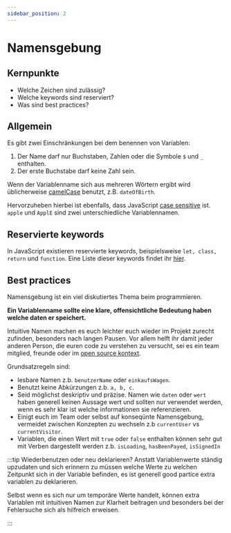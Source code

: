 ```yaml
---
sidebar_position: 2
---
```


# Namensgebung

## Kernpunkte

- Welche Zeichen sind zulässig?
- Welche keywords sind reserviert?
- Was sind best practices?

## Allgemein

Es gibt zwei Einschränkungen bei dem benennen von Variablen:

1. Der Name darf nur Buchstaben, Zahlen oder die Symbole `$` und `_` enthalten.
2. Der erste Buchstabe darf keine Zahl sein.

Wenn der Variablenname sich aus mehreren Wörtern ergibt wird üblicherweise [camelCase](https://en.wikipedia.org/wiki/Camel_case) benutzt, z.B. `dateOfBirth`.

Hervorzuheben hierbei ist ebenfalls, dass JavaScript [case sensitive](https://de.wikipedia.org/wiki/Case_sensitivity) ist. `apple` und `ApplE` sind zwei unterschiedliche Variablennamen.

## Reservierte keywords

In JavaScript existieren reservierte keywords, beispielsweise `let, class, return` und `function`. Eine Liste dieser keywords findet ihr [hier](https://developer.mozilla.org/en-US/docs/Web/JavaScript/Reference/Lexical_grammar#keywords).

## Best practices

Namensgebung ist ein viel diskutiertes Thema beim programmieren.

**Ein Variablenname sollte eine klare, offensichtliche Bedeutung haben welche daten er speichert.**

Intuitive Namen machen es euch leichter euch wieder im Projekt zurecht zufinden, besonders nach langen Pausen. Vor allem helft ihr damit jeder anderen Person, die euren code zu verstehen zu versucht, sei es ein team mitglied, freunde oder im [open source kontext](https://en.wikipedia.org/wiki/Open-source_software).

Grundsatzregeln sind:

- lesbare Namen z.b. `benutzerName` oder `einkaufsWagen`.
- Benutzt keine Abkürzungen z.b. `a, b, c`.
- Seid möglichst deskriptiv und präzise. Namen wie `daten` oder `wert` haben generell keinen Aussage wert und sollten nur verwendet werden, wenn es sehr klar ist welche informationen sie referenzieren.
- Einigt euch im Team oder selbst auf konseqünte Namensgebung, vermeidet zwischen Konzepten zu wechseln
  z.b `currentUser` vs `currentVisitor`.
- Variablen, die einen Wert mit `true` oder `false` enthalten können sehr gut mit Verben dargestellt werden z.b.
  `isLoading`, `hasBeenPayed`, `isSignedIn`

:::tip Wiederbenutzen oder neu deklarieren?
Anstatt Variablenwerte ständig upzudaten und sich erinnern zu müssen welche Werte zu welchen Zeitpunkt sich in der Variable befinden,
es ist generell good partice extra variablen zu deklarieren.

Selbst wenn es sich nur um temporäre Werte handelt, können extra Variablen mit intuitiven Namen zur Klarheit beitragen
und besonders bei der Fehlersuche sich als hilfreich erweisen.

:::
